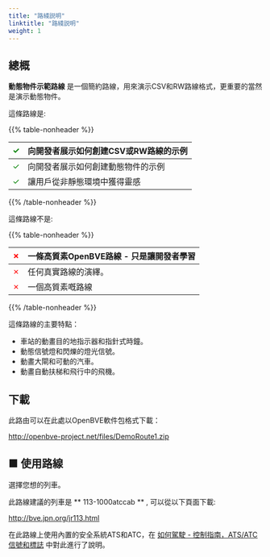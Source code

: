 ```yaml
---
title: "路綫説明"
linktitle: "路綫説明"
weight: 1
---
```


## 總概


**動態物件示範路線** 是一個簡約路線，用來演示CSV和RW路線格式，更重要的當然是演示動態物件。

這條路線是:

{{% table-nonheader %}}

| <font color="Green">✓</font> | 向開發者展示如何創建CSV或RW路線的示例 |
| ---------------------------- | ------------------------------------------------------------- |
| <font color="Green">✓</font> | 向開發者展示如何創建動態物件的示例  |
| <font color="Green">✓</font> | 讓用戶從非靜態環境中獲得靈感  |

{{% /table-nonheader %}}

這條路線不是:

{{% table-nonheader %}}

| <font color="Red">✗</font>  | 一條高質素OpenBVE路線 - 只是讓開發者學習 |
| --------------------------- | ------------------------------------------------------------- |
| <font color="Red">✗</font>  | 任何真實路線的演繹。  |
| <font color="Red">✗</font>  | 一個高質素嘅路線  |

{{% /table-nonheader %}}

這條路線的主要特點：

* 車站的動畫目的地指示器和指針式時鐘。
* 動態信號燈和閃爍的燈光信號。
* 動畫大閘和可動的汽車。
* 動畫自動扶梯和飛行中的飛機。

## 下載

此路由可以在此處以OpenBVE軟件包格式下載：

<http://openbve-project.net/files/DemoRoute1.zip>

## ■ 使用路線

選擇您想的列車。

此路線建議的列車是 ** 113-1000atccab ** , 可以從以下頁面下載:

<http://bve.jpn.org/jr113.html>

在此路線上使用內置的安全系統ATS和ATC，在 <a href="https://openbve-project.net/play-japanese/">如何駕駛 - 控制指南，ATS/ATC信號和標誌</a> 中對此進行了說明。